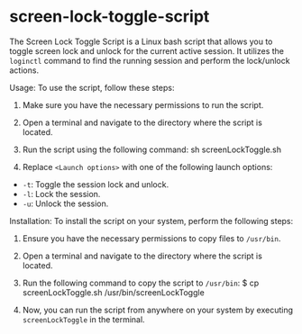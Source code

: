 # screen-lock-toggle-script
The Screen Lock Toggle Script is a Linux bash script that allows you to toggle screen lock and unlock for the current active session. 
It utilizes the `loginctl` command to find the running session and perform the lock/unlock actions.

Usage:
To use the script, follow these steps:

1. Make sure you have the necessary permissions to run the script.
2. Open a terminal and navigate to the directory where the script is located.
3. Run the script using the following command:
sh screenLockToggle.sh <Launch options>

4. Replace `<Launch options>` with one of the following launch options:
- `-t`: Toggle the session lock and unlock.
- `-l`: Lock the session.
- `-u`: Unlock the session.

Installation:
To install the script on your system, perform the following steps:

1. Ensure you have the necessary permissions to copy files to `/usr/bin`.
2. Open a terminal and navigate to the directory where the script is located.
3. Run the following command to copy the script to `/usr/bin`:
$ cp screenLockToggle.sh /usr/bin/screenLockToggle

4. Now, you can run the script from anywhere on your system by executing `screenLockToggle` in the terminal.
